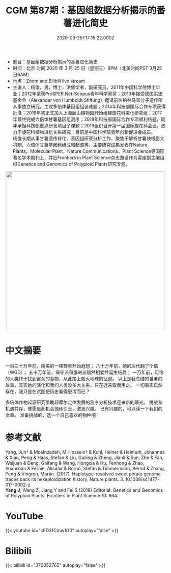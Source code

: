﻿---
title: "CGM 第87期：基因组数据分析揭示的番薯进化简史"
date: "2020-03-25T17:15:22.000Z"
archive: ["2020","2020-03","2020-03-25"]
categories:
  - 学术报告
tags: [talk, Sweet potato, Genomics, Polyploidexplainable]
show_comments: true
thumbnail: "https://i.loli.net/2020/03/22/j2PZlMSgk6WnoBp.jpg"
---

- 题目：基因组数据分析揭示的番薯进化简史
- 时间：北京 时间 2020 年 3 月 25 日（星期三）9PM（北美时间PST 3月25日6AM）
- 地点：Zoom and Bilibili live stream
- 主讲人：杨俊，男，博士，洪堡学者，副研究员。2011年中国科学院博士毕业；2012年荣获ProSPER.Net-Scopus青年科学家奖；2013年接受德国洪堡基金会（Alexander von Humboldt Stiftung）邀请前往柏林马普分子遗传所从事独立研究，主攻多倍体基因组组装难题；2014年科技部国际合作专项获得批准；2016年初正式加入上海辰山植物园开始组建旋花科进化研究组；2017年最终完成六倍体甘薯基因组测序；2018年科技部国际合作专项顺利结题，同年承担科技部重点研发项目子课题；2019组织召开第一届国际旋花科会议，致力于旋花科植物进化关系研究；目前是中国科学院青年创新促进会成员。<br>
杨俊长期从事甘薯遗传转化、基因组研究分析工作，聚焦于解析甘薯块根膨大机制、六倍体甘薯基因组组成和起源等，主要研究成果发表在Nature Plants，Molecular Plant，Nature Communications，Plant Science等国际著名学术期刊上，并应Frontiers in Plant Science杂志邀请作为客座副主编组织Genetics and Genomics of Polyploid Plants研究专题。

<div align="center">
<img src="https://i.loli.net/2020/03/22/j2PZlMSgk6WnoBp.jpg" height=500>
</div>


# 中文摘要

一百三十万年前，南美的一棵野草开始遐想；
八十万年前，她的后代翻了个倍（WGD）；
五十万年前，保守派和激进派居然相爱并诞生结晶；
一万年前，可怜的人类终于找到富余的食物，从此踏上毁灭地球的征途。
以上是我总结的番薯的故事，其实她的演化和我们人类没多大关系，只在近来取而用之。
一切事实已然存在，我只是在试图把历史看得更清而已？
 
多倍体作物起源研究借助超摩尔定律发展的测序分析技术迎来新的曙光。
挑战和机遇并存，惟愿借此机会抛砖引玉，激发兴趣。
已有兴趣的，可以读一下我们的文章。
准备挑战的，选一个自己喜欢的物种吧！

# 参考文献

Yang, Jun† & Moeinzadeh, M-Hossein† & Kuhl, Heiner & Helmuth, Johannes & Xiao, Peng & Haas, Stefan & Liu, Guiling & Zheng, Jianli & Sun, Zhe & Fan, Weijuan & Deng, Gaifang & Wang, Hongxia & Hu, Fenhong & Zhao, Shanshan & Fernie, Alisdair & Börno, Stefan & Timmermann, Bernd & Zhang, Peng & Vingron, Martin. (2017). Haplotype-resolved sweet potato genome traces back its hexaploidization history. Nature plants. 3. 10.1038/s41477-017-0002-z.<br>
**Yang J**, Wang Z, Jiang Y and Fei S (2019) Editorial: Genetics and Genomics of Polyploid Plants. Frontiers in Plant Science 10: 934.


# YouTube

{{< youtube id="cFD31Cmw1G0" autoplay="false" >}}

# Bilibili

{{< bilibili id="370052765" autoplay="false" >}}


